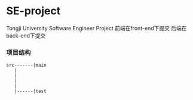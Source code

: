 # SE-project
Tongji University Software Engineer Project
前端在front-end下提交
后端在back-end下提交

### 项目结构
```
src-------|main
   |
   |
   |
   |
   |------|test
```
